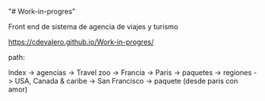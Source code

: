 "# Work-in-progres" 

Front end de sistema de agencia de viajes y turismo

https://cdevalero.github.io/Work-in-progres/

path:

Index
 -> agencias
  -> Travel zoo
    -> Francia
      -> Paris
 -> paquetes
 -> regiones
  -> USA, Canada & caribe
    -> San Francisco
 -> paquete (desde paris con amor)
 
